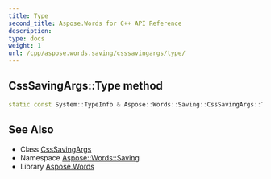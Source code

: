 ```yaml
---
title: Type
second_title: Aspose.Words for C++ API Reference
description: 
type: docs
weight: 1
url: /cpp/aspose.words.saving/csssavingargs/type/
---
```

## CssSavingArgs::Type method




```cpp
static const System::TypeInfo & Aspose::Words::Saving::CssSavingArgs::Type()
```

## See Also

* Class [CssSavingArgs](../)
* Namespace [Aspose::Words::Saving](../../)
* Library [Aspose.Words](../../../)
